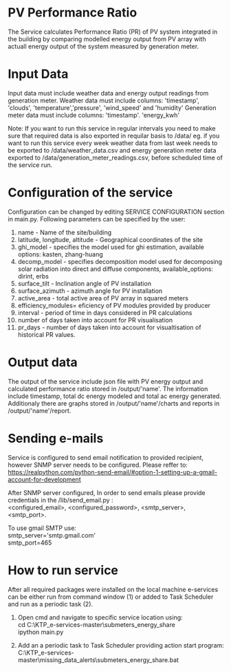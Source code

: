 # PV Performance Ratio 
The Service calculates Performance Ratio (PR) of PV system integrated in the building by comparing modelled energy output from PV array with actuall energy output of the system measured by generation meter. 

# Input Data 

Input data must include weather data and energy output readings from generation meter. 
Weather data must include columns: 'timestamp', 'clouds', 'temperature','pressure', 'wind_speed' and 'humidity'
Generation meter data must include columns: 'timestamp'. 'energy_kwh'


Note: If you want to run this service in regular intervals you need to make sure that required data is also exported in requilar basis to /data/
eg. if you want to run this service every week weather data from last week needs to be exported to /data/weather_data.csv and energy generation meter data exported to /data/generation_meter_readings.csv,  before scheduled time of the service run. 


# Configuration of the service 

Configuration can be changed by editing SERVICE CONFIGURATION section in main.py. Following parameters can be specified by the user: 

1. name - Name of the site/building 
2. latitude, longitude, altitude - Geographical coordinates of the site
3. ghi_model -  specifies the model used for ghi estimation, available options: kasten, zhang-huang
4. decomp_model -  specifies decomposition model used for decomposing solar radiation into direct and diffuse components, available_options: dirint, erbs 
5. surface_tilt - Inclination angle of PV installation
6. surface_azimuth - azimuth angle for PV installation 
7. active_area - total active area of PV array in squared meters 
8. efficiency_modules= eficiency of PV modules provided by producer 
9. interval - period of time in days considered in PR calculations 
10. number of days taken into account for PR visualisation 
11. pr_days  - number of days taken into account for visualtisation of historical PR values. 


# Output data

The output of the service include json file with PV energy output and calculated performance ratio stored in  /output/'name'. The information include timestamp, total dc energy modeled and total ac energy generated. Additionaly there are graphs stored  in /output/'name'/charts and reports in /output/'name'/report. 

# Sending e-mails

Service is configured to send email notification to provided recipient, however SNMP server needs to be configured. Please reffer to: 
https://realpython.com/python-send-email/#option-1-setting-up-a-gmail-account-for-development

After SNMP server configured, In order to send emails  please provide credentials in the /lib/send_email.py :  <br />
<configured_email>, <configured_password>, <smtp_server>, <smtp_port>. <br />

To use gmail SMTP use: <br />
smtp_server='smtp.gmail.com' <br />
smtp_port=465

# How to run service
After all required packages were installed on the local machine e-services can be either run from command window (1) or added to Task Scheduler and run as a periodic task (2). 

1.  Open cmd and navigate to specific service location using: <br />
cd C:\KTP_e-services-master\submeters_energy_share <br />
ipython main.py

2. Add an a periodic task to Task Scheduler providing action start program: <br /> C:\KTP_e-services-master\missing_data_alerts\submeters_energy_share.bat
